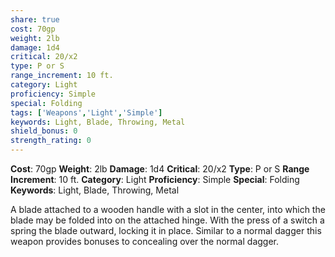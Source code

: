```yaml
---
share: true
cost: 70gp
weight: 2lb
damage: 1d4
critical: 20/x2
type: P or S
range_increment: 10 ft.
category: Light
proficiency: Simple
special: Folding
tags: ['Weapons','Light','Simple']
keywords: Light, Blade, Throwing, Metal
shield_bonus: 0
strength_rating: 0
---
```

**Cost**: 70gp **Weight**: 2lb
**Damage**: 1d4 **Critical**: 20/x2 **Type**: P or S
**Range Increment**: 10 ft.
**Category**: Light **Proficiency**: Simple
**Special**: Folding
**Keywords**: Light, Blade, Throwing, Metal

A blade attached to a wooden handle with a slot in the center, into which the blade may be folded into on the attached hinge. With the press of a switch a spring the blade outward, locking it in place. Similar to a normal dagger this weapon provides bonuses to concealing over the normal dagger.
